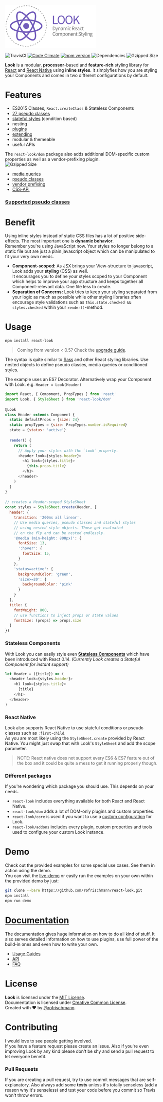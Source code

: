 <img src="docs/res/banner.png" width="300">

![TravisCI](https://travis-ci.org/rofrischmann/react-look.svg?branch=develop) [![Code Climate](https://codeclimate.com/github/rofrischmann/react-look/badges/gpa.svg)](https://codeclimate.com/github/rofrischmann/react-look)
[![npm version](https://badge.fury.io/js/react-look.svg)](http://badge.fury.io/js/react-look)
![Dependencies](https://david-dm.org/rofrischmann/react-look.svg)
![Gzipped Size](https://img.shields.io/badge/gzipped-~6k-blue.svg)

**Look** is a modular, **processor**-based and **feature-rich** styling library for [React](https://facebook.github.io/react/) and [React Native](https://github.com/facebook/react-native) using **inline styles**.
It simplyfies how you are styling your Components and comes in two different configurations by default.

# Features
- ES2015 Classes, `React.createClass` & Stateless Components
- [27 pseudo classes](docs/PseudoClasses.md)
- [stateful styles](docs/StatefulConditions.md) (condition based)
- nesting
- [plugins](docs/Plugins.md)
- [extending](#extending)
- modular & themeable
- useful APIs

The `react-look/dom` package also adds additional DOM-specific custom properties as well as a vendor-prefixing plugin.<br>
 ![Gzipped Size](https://img.shields.io/badge/gzipped-~14k-blue.svg)

- [media queries](docs/MediaQueries.md)
- [pseudo classes](docs/PseudoClasses.md)
- [vendor prefixing](docs/VendorPrefixes.md)
- [CSS-API](docs/api/StyleSheet.md)

### [Supported pseudo classes](docs/PseudoClasses.md#supportedpseudoclasses)
# Benefit
Using inline styles instead of static CSS files has a lot of positive side-effects. The most important one is **dynamic behavior**.<br>Remember you're using JavaScript now. Your styles no longer belong to a static file but are just a plain javascript object which can be manipulated to fit your very own needs.

* **Component-scoped:**
As JSX brings your View-structure to javascript, Look adds your **styling** (CSS) as well.<br>
It encourages you to define your styles scoped to your Component which helps to improve your app structure and keeps together all Component-relevant data. One file less to create.
* **Separation of Concerns:**
Look tries to keep your styling separated from your logic as much as possible while other styling libraries often encourage style validations such as `this.state.checked && styles.checked` within your `render()`-method.

# Usage
```sh
npm install react-look
```
> Coming from version < 0.5? Check the [upgrade guide](docs/guides/upgradeLook.md).

The syntax is quite similar to [Sass](http://sass-lang.com) and other React styling libraries. Use nested objects to define pseudo classes, media queries or conditioned styles. <br>

The example uses an ES7 Decorator. Alternatively wrap your Component with Look. e.g. `Header = Look(Header)`<br>

```javascript
import React, { Component, PropTypes } from 'react'
import Look, { StyleSheet } from 'react-look/dom'

@Look
class Header extends Component {
  static defaultProps = {size: 24}
  static propTypes = {size: PropTypes.number.isRequired}
  state = {status: 'active'}

  render() {
    return (
      // Apply your styles with the `look` property.
      <header look={styles.header}>
        <h1 look={styles.title}>
          {this.props.title}
        </h1>
      </header>
    )
  }
}

// creates a Header-scoped StyleSheet
const styles = StyleSheet.create(Header, {
  header: {
    transition: '200ms all linear',
    // Use media queries, pseudo classes and stateful styles
    // using nested style objects. Those get evaluated
    // on the fly and can be nested endlessly.
    '@media (min-height: 800px)': {
      fontSize: 13,
      ':hover': {    
        fontSize: 15,
      }
    },
    'status=active': {             
      backgroundColor: 'green',
      'size>=20': {            
        backgroundColor: 'pink'       
      }
    }
  },
  title: {
    fontWeight: 800,
    // use functions to inject props or state values
    fontSize: (props) => props.size
  }
})
```
### Stateless Components
With Look you can easily style even **[Stateless Components](http://facebook.github.io/react/blog/2015/09/10/react-v0.14-rc1.html#stateless-function-components)** which have been introduced with React 0.14. *(Currently Look creates a Stateful Component for instant support)*
```javascript
let Header = ({title}) => (
  <header look={styles.header}>
    <h1 look={styles.title}>
      {title}
    </h1>
  </header>
)
```
### React Native
Look also supports React Native to use stateful conditions or pseudo classes such as `:first-child`.<br>
As you are most likely using the `StyleSheet.create` provided by React Native. You might just swap that with Look's `StyleSheet` and add the scope parameter.<br>

> NOTE: React native does not support every ES6 & ES7 feature out of the box and it could be quite a mess to get it running properly though.

### Different packages
If you're wondering which package you should use. This depends on your needs.
* `react-look` includes everything available for both React and React Native.
* `react-look/dom` adds a lot of DOM-only plugins and custom properties.
* `react-look/core` is used if you want to use a [custom configuration](docs/guides/configureLook.md) for Look.
* `react-look/addons` includes every plugin, custom properties and tools used to configure your custom Look instance.

# Demo
Check out the provided examples for some special use cases. See them in action using the demo.<br>
You can visit the [live-demo](http://rofrischmann.de/react-look/) or  easily run the examples on your own within the provided demo by just:
```sh
git clone --bare https://github.com/rofrischmann/react-look.git
npm install
npm run demo
```

# [Documentation](docs/Docs.md#tableofcontents)
The documentation gives huge information on how to do all kind of stuff. It also serves detailed information on how to use plugins, use full power of the build-in ones and even how to write your own.<br>

* [Usage Guides](docs/guides/)
* [API](docs/api/)
* [FAQ](docs/FAQ.md)

# License
**Look** is licensed under the [MIT License](http://opensource.org/licenses/MIT).<br>
Documentation is licensed under [Creative Common License](http://creativecommons.org/licenses/by/4.0/).<br>
Created with ♥ by [@rofrischmann](http://rofrischmann.de).

# Contributing
I would love to see people getting involved.<br>
If you have a feature request please create an issue. Also if you're even improving Look by any kind please don't be shy and send a pull request to let everyone benefit.

### Pull Requests
If you are creating a pull request, try to use commit messages that are self-explanatory. Also always add some **tests** unless it's totally senseless (add a reason why it's senseless) and test your code before you commit so Travis won't throw errors.
